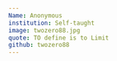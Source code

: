 ```yaml
---
Name: Anonymous
institution: Self-taught
image: twozero88.jpg
quote: TO define is to Limit
github: twozero88
---
```

